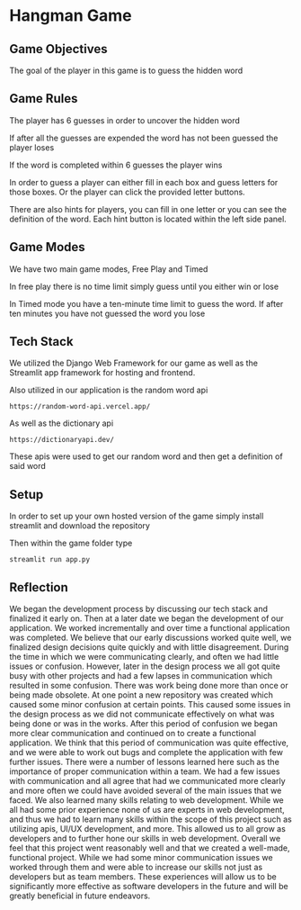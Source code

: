 # Hangman Game

## Game Objectives

The goal of the player in this game is to guess the hidden word

## Game Rules

The player has 6 guesses in order to uncover the hidden word

If after all the guesses are expended the word has not been guessed the player loses

If the word is completed within 6 guesses the player wins

In order to guess a player can either fill in each box and guess letters for those boxes.
Or the player can click the provided letter buttons.

There are also hints for players, you can fill in one letter or you can see the definition of the word. 
Each hint button is located within the left side panel.

## Game Modes

We have two main game modes, Free Play and Timed

In free play there is no time limit simply guess until you either win or lose

In Timed mode you have a ten-minute time limit to guess the word. If after ten minutes you have not guessed the word you lose

## Tech Stack

We utilized the Django Web Framework for our game as well as the Streamlit app framework for hosting and frontend.

Also utilized in our application is the random word api

`https://random-word-api.vercel.app/`

As well as the dictionary api 

`https://dictionaryapi.dev/`

These apis were used to get our random word and then get a definition of said word
## Setup

In order to set up your own hosted version of the game simply install streamlit and download the repository

Then within the game folder type 

`streamlit run app.py`

## Reflection

We began the development process by discussing our tech stack and finalized it early on. 
Then at a later date we began the development of our application. We worked incrementally
and over time a functional application was completed. We believe that our early discussions
worked quite well, we finalized design decisions quite quickly and with little disagreement.
During the time in which we were communicating clearly, and often we had little issues or 
confusion. However, later in the design process we all got quite busy with other projects 
and had a few lapses in communication which resulted in some confusion. There was work being
done more than once or being made obsolete. At one point a new repository was created which 
caused some minor confusion at certain points. This caused some issues in the design process 
as we did not communicate effectively on what was being done or was in the works. After this 
period of confusion we began more clear communication and continued on to create a functional 
application. We think that this period of communication was quite effective, and we were able 
to work out bugs and complete the application with few further issues. There were a number of 
lessons learned here such as the importance of proper communication within a team. We had a few 
issues with communication and all agree that had we communicated more clearly and more often we 
could have avoided several of the main issues that we faced. We also learned many skills relating 
to web development. While we all had some prior experience none of us are experts in web development, 
and thus we had to learn many skills within the scope of this project such as utilizing apis, 
UI/UX development, and more. This allowed us to all grow as developers and to further hone our skills 
in web development. Overall we feel that this project went reasonably well and that we created a well-made, 
functional project. While we had some minor communication issues we worked through them and were able to 
increase our skills not just as developers but as team members. These experiences will allow us to be 
significantly more effective as software developers in the future and will be greatly beneficial in 
future endeavors.  